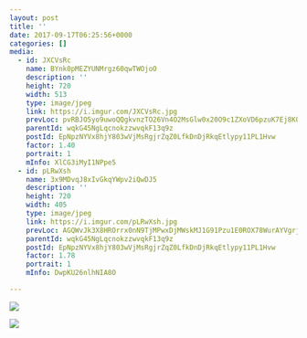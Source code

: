 ```yaml
---
layout: post
title: '' 
date: 2017-09-17T06:25:56+0000 
categories: [] 
media:
  - id: JXCVsRc
    name: BYnk0pMEZYUNMrgz60qwTWOjoO
    description: ''   
    height: 720
    width: 513
    type: image/jpeg
    link: https://i.imgur.com/JXCVsRc.jpg
    prevLoc: pvRBJO5yo9uwoQQgkvnzTO26Vn4O2MsGlw0x20O9c1ZXoVD6pzuK7Ej8K0KDczko0NGwjBFKRy83MAlLSkOrp3A4BzSmA3gARxKNhwJzggyXRDiXOEx96NGPSQPoMYDDwjUxyoyXkJmjSk6jmg5X2kCryO2KRQkjfmw0zZ88ODH72RVY5119T9xjM79R31uyLgv9OvO0iBKgANAlyWHVxYL38oD1UNj9K8w3jYiXBO8r98G8IqWBRmwB2pSVZK8zwPDN
    parentId: wqkG45NgLqcnokzzwvqkF13q9z
    postId: EpNpzNYVx8hjY803wVjMsRgjrZqZ0LfkDnDjRkqEtlypy11PL1Hvw
    factor: 1.40
    portrait: 1
    mInfo: XlCG3iMyI1NPpe5
  - id: pLRwXsh
    name: 3x9MDvqJ8xIvGkqYWpv2iQwDJ5
    description: ''   
    height: 720
    width: 405
    type: image/jpeg
    link: https://i.imgur.com/pLRwXsh.jpg
    prevLoc: AGQWvJk3X8HROrrx0nN9TjMPwxDjMWskMJ1G91Pzu1E0ROX78WurAYVgrjYBFL9zj2p344tYjR06QyykTy8yW5QmzVs8Qzn16z1Zi6zWyNyonRUXzk4roxG4FqZnj3PY4KS2loOYNgZKTxOnZDrrnNu8mkVXjX80hlKgJM2Ooof3Rjr3JlYXcq3norBZp8uPL1p4oWp8Sm57JARwzLtgq7NnAB1DIr08Jz48xyiw7oNrGml4Hm5p4A4RWjTpOgGO6QXOUzQP
    parentId: wqkG45NgLqcnokzzwvqkF13q9z
    postId: EpNpzNYVx8hjY803wVjMsRgjrZqZ0LfkDnDjRkqEtlypy11PL1Hvw
    factor: 1.78
    portrait: 1
    mInfo: DwpKU26nlhNIA8O

---
```





[//]: #media:  
<a href="https://i.imgur.com/JXCVsRc.jpg"><img class="postImage" src="https://i.imgur.com/JXCVsRch.jpg" />  
</a>    

<a href="https://i.imgur.com/pLRwXsh.jpg"><img class="postImage" src="https://i.imgur.com/pLRwXshh.jpg" />  
</a>   
